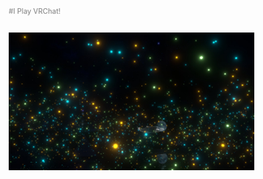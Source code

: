 <style>
  body
  {
    width : 800px;
    margin: auto;
  }
  p
  {
    color  : gray;
    padding: 10px;
  }
</style>

#I Play VRChat!

![OurWorld](Image0.jpg)

